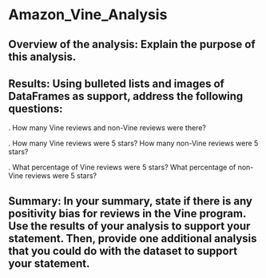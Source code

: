 # Amazon_Vine_Analysis
## Overview of the analysis: Explain the purpose of this analysis.






## Results: Using bulleted lists and images of DataFrames as support, address the following questions:






. How many Vine reviews and non-Vine reviews were there?

. How many Vine reviews were 5 stars? How many non-Vine reviews were 5 stars?

. What percentage of Vine reviews were 5 stars? What percentage of non-Vine reviews were 5 stars?


## Summary: In your summary, state if there is any positivity bias for reviews in the Vine program. Use the results of your analysis to support your statement. Then, provide one additional analysis that you could do with the dataset to support your statement.
